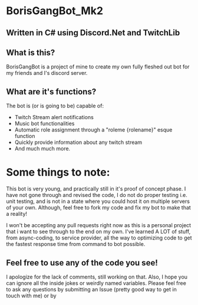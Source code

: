 # BorisGangBot_Mk2

## Written in C# using Discord.Net and TwitchLib


## What is this?
BorisGangBot is a project of mine to create my own fully fleshed out bot for my friends and I's discord server.


## What are it's functions?
The bot is (or is going to be) capable of:
- Twitch Stream alert notifications
- Music bot functionalities
- Automatic role assignment through a "roleme {rolename}" esque function
- Quickly provide information about any twitch stream
- And much much more.


# Some things to note:
This bot is very young, and practically still in it's proof of concept phase. I have not gone through and revised the code,
I do not do proper testing i.e. unit testing, and is not in a state where you could host it on multiple servers of your own.
Although, feel free to fork my code and fix my bot to make that a reality! 


I won't be accepting any pull requests right now as this is a 
personal project that i want to see through to the end on my own.
I've learned A LOT of stuff, from async-coding, to service provider,
all the way to optimizing code to get the fastest response time from
command to bot possible. 


## Feel free to use any of the code you see!
I apologize for the lack of comments, still working on that. Also, I hope you can ignore
all the inside jokes or weirdly named variables. Please feel free to ask any questions 
by submitting an Issue (pretty good way to get in touch with me) or by
